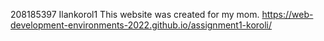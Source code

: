 208185397
Ilankorol1
This website was created for my mom.
https://web-development-environments-2022.github.io/assignment1-koroli/
